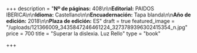 +++
description = "**Nº de páginas:** 408\n\n**Editorial:** PAIDOS IBERICA\n\n**Idioma:** Castellano\n\n**Encuadernación:** Tapa blanda\n\n**Año de edición:** 2018\n\n**Plaza de edición:** ES"
draft = true
featured_image = "/uploads/121366009_3435847246461224_3273789396302415354_n.jpg"
price = 700
title = "Superar la dislexia. Luz Rello"
type = "book"

+++
